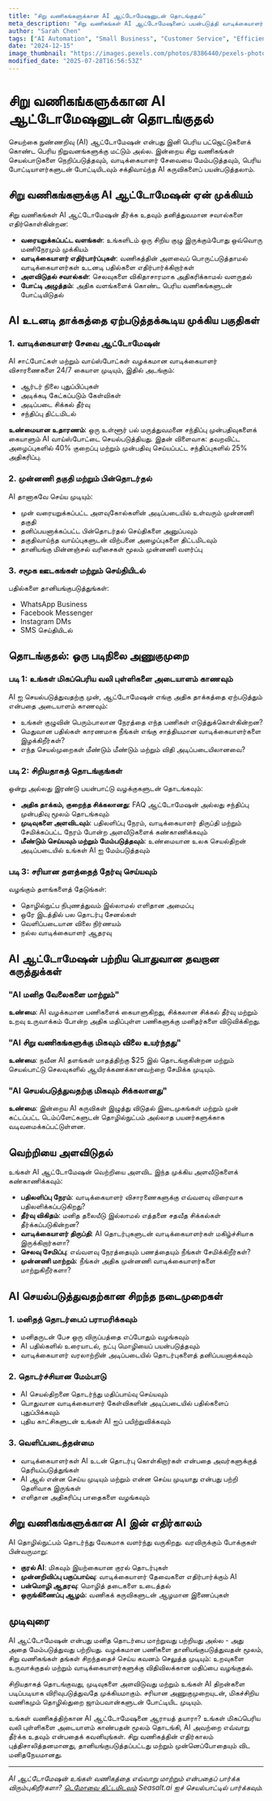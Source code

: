 ```yaml
---
title: "சிறு வணிகங்களுக்கான AI ஆட்டோமேஷனுடன் தொடங்குதல்"
meta_description: "சிறு வணிகங்கள் AI ஆட்டோமேஷனைப் பயன்படுத்தி வாடிக்கையாளர் சேவையை மேம்படுத்துவது, செயல்திறனை அதிகரிப்பது மற்றும் பட்ஜெட்டை மீறாமல் வளர்ச்சியை எவ்வாறு இயக்குவது என்பதை அறிக."
author: "Sarah Chen"
tags: ["AI Automation", "Small Business", "Customer Service", "Efficiency"]
date: "2024-12-15"
image_thumbnail: "https://images.pexels.com/photos/8386440/pexels-photo-8386440.jpeg?auto=compress&cs=tinysrgb&w=800"
modified_date: "2025-07-28T16:56:53Z"
---
```


# சிறு வணிகங்களுக்கான AI ஆட்டோமேஷனுடன் தொடங்குதல்

செயற்கை நுண்ணறிவு (AI) ஆட்டோமேஷன் என்பது இனி பெரிய பட்ஜெட்டுகளைக் கொண்ட பெரிய நிறுவனங்களுக்கு மட்டும் அல்ல. இன்றைய சிறு வணிகங்கள் செயல்பாடுகளை நெறிப்படுத்தவும், வாடிக்கையாளர் சேவையை மேம்படுத்தவும், பெரிய போட்டியாளர்களுடன் போட்டியிடவும் சக்திவாய்ந்த AI கருவிகளைப் பயன்படுத்தலாம்.

## சிறு வணிகங்களுக்கு AI ஆட்டோமேஷன் ஏன் முக்கியம்

சிறு வணிகங்கள் AI ஆட்டோமேஷன் தீர்க்க உதவும் தனித்துவமான சவால்களை எதிர்கொள்கின்றன:

- **வரையறுக்கப்பட்ட வளங்கள்**: உங்களிடம் ஒரு சிறிய குழு இருக்கும்போது ஒவ்வொரு மணிநேரமும் முக்கியம்
- **வாடிக்கையாளர் எதிர்பார்ப்புகள்**: வணிகத்தின் அளவைப் பொருட்படுத்தாமல் வாடிக்கையாளர்கள் உடனடி பதில்களை எதிர்பார்க்கிறார்கள்
- **அளவிடுதல் சவால்கள்**: செலவுகளை விகிதாசாரமாக அதிகரிக்காமல் வளருதல்
- **போட்டி அழுத்தம்**: அதிக வளங்களைக் கொண்ட பெரிய வணிகங்களுடன் போட்டியிடுதல்

## AI உடனடி தாக்கத்தை ஏற்படுத்தக்கூடிய முக்கிய பகுதிகள்

### 1. வாடிக்கையாளர் சேவை ஆட்டோமேஷன்

AI சாட்போட்கள் மற்றும் வாய்ஸ்போட்கள் வழக்கமான வாடிக்கையாளர் விசாரணைகளை 24/7 கையாள முடியும், இதில் அடங்கும்:

- ஆர்டர் நிலை புதுப்பிப்புகள்
- அடிக்கடி கேட்கப்படும் கேள்விகள்
- அடிப்படை சிக்கல் தீர்வு
- சந்திப்பு திட்டமிடல்

**உண்மையான உதாரணம்**: ஒரு உள்ளூர் பல் மருத்துவமனை சந்திப்பு முன்பதிவுகளைக் கையாளும் AI வாய்ஸ்போட்டை செயல்படுத்தியது. இதன் விளைவாக: தவறவிட்ட அழைப்புகளில் 40% குறைப்பு மற்றும் முன்பதிவு செய்யப்பட்ட சந்திப்புகளில் 25% அதிகரிப்பு.

### 2. முன்னணி தகுதி மற்றும் பின்தொடர்தல்

AI தானாகவே செய்ய முடியும்:

- முன் வரையறுக்கப்பட்ட அளவுகோல்களின் அடிப்படையில் உள்வரும் முன்னணி தகுதி
- தனிப்பயனாக்கப்பட்ட பின்தொடர்தல் செய்திகளை அனுப்பவும்
- தகுதிவாய்ந்த வாய்ப்புகளுடன் விற்பனை அழைப்புகளை திட்டமிடவும்
- தானியங்கு மின்னஞ்சல் வரிசைகள் மூலம் முன்னணி வளர்ப்பு

### 3. சமூக ஊடகங்கள் மற்றும் செய்தியிடல்

பதில்களை தானியங்குபடுத்துங்கள்:

- WhatsApp Business
- Facebook Messenger
- Instagram DMs
- SMS செய்தியிடல்

## தொடங்குதல்: ஒரு படிநிலை அணுகுமுறை

### படி 1: உங்கள் மிகப்பெரிய வலி புள்ளிகளை அடையாளம் காணவும்

AI ஐ செயல்படுத்துவதற்கு முன், ஆட்டோமேஷன் எங்கு அதிக தாக்கத்தை ஏற்படுத்தும் என்பதை அடையாளம் காணவும்:

- உங்கள் குழுவின் பெரும்பாலான நேரத்தை எந்த பணிகள் எடுத்துக்கொள்கின்றன?
- மெதுவான பதில்கள் காரணமாக நீங்கள் எங்கு சாத்தியமான வாடிக்கையாளர்களை இழக்கிறீர்கள்?
- எந்த செயல்முறைகள் மீண்டும் மீண்டும் மற்றும் விதி அடிப்படையிலானவை?

### படி 2: சிறியதாகத் தொடங்குங்கள்

ஒன்று அல்லது இரண்டு பயன்பாட்டு வழக்குகளுடன் தொடங்கவும்:

- **அதிக தாக்கம், குறைந்த சிக்கலானது**: FAQ ஆட்டோமேஷன் அல்லது சந்திப்பு முன்பதிவு மூலம் தொடங்கவும்
- **முடிவுகளை அளவிடவும்**: பதிலளிப்பு நேரம், வாடிக்கையாளர் திருப்தி மற்றும் சேமிக்கப்பட்ட நேரம் போன்ற அளவீடுகளைக் கண்காணிக்கவும்
- **மீண்டும் செய்யவும் மற்றும் மேம்படுத்தவும்**: உண்மையான உலக செயல்திறன் அடிப்படையில் உங்கள் AI ஐ மேம்படுத்தவும்

### படி 3: சரியான தளத்தைத் தேர்வு செய்யவும்

வழங்கும் தளங்களைத் தேடுங்கள்:

- தொழில்நுட்ப நிபுணத்துவம் இல்லாமல் எளிதான அமைப்பு
- ஒரே இடத்தில் பல தொடர்பு சேனல்கள்
- வெளிப்படையான விலை நிர்ணயம்
- நல்ல வாடிக்கையாளர் ஆதரவு

## AI ஆட்டோமேஷன் பற்றிய பொதுவான தவறான கருத்துக்கள்

### "AI மனித வேலைகளை மாற்றும்"

**உண்மை**: AI வழக்கமான பணிகளைக் கையாளுகிறது, சிக்கலான சிக்கல் தீர்வு மற்றும் உறவு உருவாக்கம் போன்ற அதிக மதிப்புள்ள பணிகளுக்கு மனிதர்களை விடுவிக்கிறது.

### "AI சிறு வணிகங்களுக்கு மிகவும் விலை உயர்ந்தது"

**உண்மை**: நவீன AI தளங்கள் மாதத்திற்கு $25 இல் தொடங்குகின்றன மற்றும் செயல்பாட்டு செலவுகளில் ஆயிரக்கணக்கானவற்றை சேமிக்க முடியும்.

### "AI செயல்படுத்துவதற்கு மிகவும் சிக்கலானது"

**உண்மை**: இன்றைய AI கருவிகள் இழுத்து விடுதல் இடைமுகங்கள் மற்றும் முன் கட்டப்பட்ட டெம்ப்ளேட்களுடன் தொழில்நுட்பம் அல்லாத பயனர்களுக்காக வடிவமைக்கப்பட்டுள்ளன.

## வெற்றியை அளவிடுதல்

உங்கள் AI ஆட்டோமேஷன் வெற்றியை அளவிட இந்த முக்கிய அளவீடுகளைக் கண்காணிக்கவும்:

- **பதிலளிப்பு நேரம்**: வாடிக்கையாளர் விசாரணைகளுக்கு எவ்வளவு விரைவாக பதிலளிக்கப்படுகிறது?
- **தீர்வு விகிதம்**: மனித தலையீடு இல்லாமல் எத்தனை சதவீத சிக்கல்கள் தீர்க்கப்படுகின்றன?
- **வாடிக்கையாளர் திருப்தி**: AI தொடர்புகளுடன் வாடிக்கையாளர்கள் மகிழ்ச்சியாக இருக்கிறார்களா?
- **செலவு சேமிப்பு**: எவ்வளவு நேரத்தையும் பணத்தையும் நீங்கள் சேமிக்கிறீர்கள்?
- **முன்னணி மாற்றம்**: நீங்கள் அதிக முன்னணி வாடிக்கையாளர்களை மாற்றுகிறீர்களா?

## AI செயல்படுத்துவதற்கான சிறந்த நடைமுறைகள்

### 1. மனிதத் தொடர்பைப் பராமரிக்கவும்

- மனிதருடன் பேச ஒரு விருப்பத்தை எப்போதும் வழங்கவும்
- AI பதில்களில் உரையாடல், நட்பு மொழியைப் பயன்படுத்தவும்
- வாடிக்கையாளர் வரலாற்றின் அடிப்படையில் தொடர்புகளைத் தனிப்பயனாக்கவும்

### 2. தொடர்ச்சியான மேம்பாடு

- AI செயல்திறனை தொடர்ந்து மதிப்பாய்வு செய்யவும்
- பொதுவான வாடிக்கையாளர் கேள்விகளின் அடிப்படையில் பதில்களைப் புதுப்பிக்கவும்
- புதிய காட்சிகளுடன் உங்கள் AI ஐப் பயிற்றுவிக்கவும்

### 3. வெளிப்படைத்தன்மை

- வாடிக்கையாளர்கள் AI உடன் தொடர்பு கொள்கிறார்கள் என்பதை அவர்களுக்குத் தெரியப்படுத்துங்கள்
- AI ஆல் என்ன செய்ய முடியும் மற்றும் என்ன செய்ய முடியாது என்பது பற்றி தெளிவாக இருங்கள்
- எளிதான அதிகரிப்பு பாதைகளை வழங்கவும்

## சிறு வணிகங்களுக்கான AI இன் எதிர்காலம்

AI தொழில்நுட்பம் தொடர்ந்து வேகமாக வளர்ந்து வருகிறது. வரவிருக்கும் போக்குகள் பின்வருமாறு:

- **குரல் AI**: மிகவும் இயற்கையான குரல் தொடர்புகள்
- **முன்னறிவிப்பு பகுப்பாய்வு**: வாடிக்கையாளர் தேவைகளை எதிர்பார்க்கும் AI
- **பன்மொழி ஆதரவு**: மொழித் தடைகளை உடைத்தல்
- **ஒருங்கிணைப்பு ஆழம்**: வணிகக் கருவிகளுடன் ஆழமான இணைப்புகள்

## முடிவுரை

AI ஆட்டோமேஷன் என்பது மனித தொடர்பை மாற்றுவது பற்றியது அல்ல - அது அதை மேம்படுத்துவது பற்றியது. வழக்கமான பணிகளை தானியங்குபடுத்துவதன் மூலம், சிறு வணிகங்கள் தங்கள் சிறந்ததைச் செய்ய கவனம் செலுத்த முடியும்: உறவுகளை உருவாக்குதல் மற்றும் வாடிக்கையாளர்களுக்கு விதிவிலக்கான மதிப்பை வழங்குதல்.

சிறியதாகத் தொடங்குவது, முடிவுகளை அளவிடுவது மற்றும் உங்கள் AI திறன்களை படிப்படியாக விரிவுபடுத்துவதே முக்கியமாகும். சரியான அணுகுமுறையுடன், மிகச்சிறிய வணிகமும் தொழில்துறை ஜாம்பவான்களுடன் போட்டியிட முடியும்.

உங்கள் வணிகத்திற்கான AI ஆட்டோமேஷனை ஆராயத் தயாரா? உங்கள் மிகப்பெரிய வலி புள்ளிகளை அடையாளம் காண்பதன் மூலம் தொடங்கி, AI அவற்றை எவ்வாறு தீர்க்க உதவும் என்பதைக் கவனியுங்கள். சிறு வணிகத்தின் எதிர்காலம் புத்திசாலித்தனமானது, தானியங்குபடுத்தப்பட்டது மற்றும் முன்னெப்போதையும் விட மனிதநேயமானது.

---

*AI ஆட்டோமேஷன் உங்கள் வணிகத்தை எவ்வாறு மாற்றும் என்பதைப் பார்க்க விரும்புகிறீர்களா? [டெமோவை திட்டமிடவும்](/#demo) Seasalt.ai ஐச் செயல்பாட்டில் பார்க்கவும்.*
